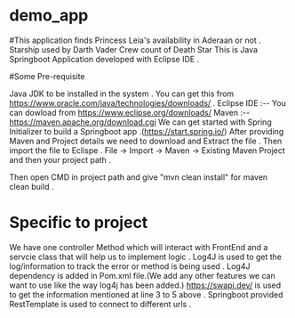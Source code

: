 # demo_app
#This application finds 
Princess Leia's availability in Aderaan or not .
Starship used by Darth Vader
Crew count of Death Star
This is Java Springboot Application developed with Eclipse IDE .

#Some Pre-requisite 

Java JDK to be installed in the system . You can get this from https://www.oracle.com/java/technologies/downloads/ .
Eclipse IDE :-- You can dowload from https://www.eclipse.org/downloads/ 
Maven :-- https://maven.apache.org/download.cgi
We can get started with Spring Initializer to build a Springboot app .(https://start.spring.io/)
After providing Maven and Project details we need to download and Extract the file .
Then import the file to Eclispe .
 File -> Import -> Maven -> Existing Maven Project and then your project path .
 
Then open CMD in project path and give "mvn clean install" for maven clean build .

# Specific to project 
We have one controller Method which will interact with FrontEnd and a servcie class that will help us to implement logic .
Log4J is used to get the log/information to track the error or method is being used .
Log4J dependency is added in Pom.xml file.(We add any other features we can want to use like the way log4j has been added.)
https://swapi.dev/ is used to get the information mentioned at line 3 to 5 above .
Springboot provided RestTemplate is used to connect to different urls .

